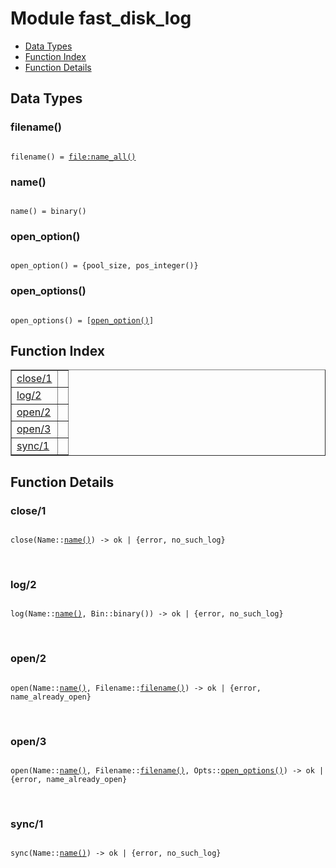 

# Module fast_disk_log #
* [Data Types](#types)
* [Function Index](#index)
* [Function Details](#functions)



<a name="types"></a>

## Data Types ##




### <a name="type-filename">filename()</a> ###



<pre><code>
filename() = <a href="file.md#type-name_all">file:name_all()</a>
</code></pre>





### <a name="type-name">name()</a> ###



<pre><code>
name() = binary()
</code></pre>





### <a name="type-open_option">open_option()</a> ###



<pre><code>
open_option() = {pool_size, pos_integer()}
</code></pre>





### <a name="type-open_options">open_options()</a> ###



<pre><code>
open_options() = [<a href="#type-open_option">open_option()</a>]
</code></pre>


<a name="index"></a>

## Function Index ##


<table width="100%" border="1" cellspacing="0" cellpadding="2" summary="function index"><tr><td valign="top"><a href="#close-1">close/1</a></td><td></td></tr><tr><td valign="top"><a href="#log-2">log/2</a></td><td></td></tr><tr><td valign="top"><a href="#open-2">open/2</a></td><td></td></tr><tr><td valign="top"><a href="#open-3">open/3</a></td><td></td></tr><tr><td valign="top"><a href="#sync-1">sync/1</a></td><td></td></tr></table>


<a name="functions"></a>

## Function Details ##

<a name="close-1"></a>

### close/1 ###


<pre><code>
close(Name::<a href="#type-name">name()</a>) -&gt; ok | {error, no_such_log}
</code></pre>
<br />


<a name="log-2"></a>

### log/2 ###


<pre><code>
log(Name::<a href="#type-name">name()</a>, Bin::binary()) -&gt; ok | {error, no_such_log}
</code></pre>
<br />


<a name="open-2"></a>

### open/2 ###


<pre><code>
open(Name::<a href="#type-name">name()</a>, Filename::<a href="#type-filename">filename()</a>) -&gt; ok | {error, name_already_open}
</code></pre>
<br />


<a name="open-3"></a>

### open/3 ###


<pre><code>
open(Name::<a href="#type-name">name()</a>, Filename::<a href="#type-filename">filename()</a>, Opts::<a href="#type-open_options">open_options()</a>) -&gt; ok | {error, name_already_open}
</code></pre>
<br />


<a name="sync-1"></a>

### sync/1 ###


<pre><code>
sync(Name::<a href="#type-name">name()</a>) -&gt; ok | {error, no_such_log}
</code></pre>
<br />


